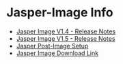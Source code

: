 # Jasper-Image Info
* [Jasper Image V1.4 - Release Notes](https://github.com/mattcurrycom/Documentation/wiki/Jasper---Image-v1.4-Release-Notes#jasper---image-v14-release-notes)
* [Jasper Image V1.5 - Release Notes](https://github.com/mattcurrycom/Documentation/wiki/Jasper---Image-v1.5-Release-Notes)
* [Jasper Post-Image Setup](https://github.com/mattcurrycom/Documentation/wiki/Jasper---Post-Image-Setup)
* [Jasper Image Download Link](https://github.com/mattcurrycom/Documentation/wiki/Jasper---Image-Links)